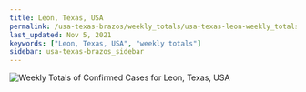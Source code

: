 ```yaml
---
title: Leon, Texas, USA
permalink: /usa-texas-brazos/weekly_totals/usa-texas-leon-weekly_totals.html
last_updated: Nov 5, 2021
keywords: ["Leon, Texas, USA", "weekly totals"]
sidebar: usa-texas-brazos_sidebar
---
```


![Weekly Totals of Confirmed Cases for Leon, Texas, USA](/covid_tracker/images/graphs/usa-texas-leon-weekly_totals_graph.png)
